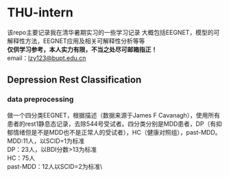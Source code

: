 # THU-intern
该repo主要记录我在清华暑期实习的一些学习记录
大概包括EEGNET，模型的可解释性方法，EEGNET应用及相关可解释性分析等等\
**仅供学习参考，本人实力有限，不当之处尽可邮箱指正！**\
email：lzy123@bupt.edu.cn

## Depression Rest Classification
### data preprocessing
做一个四分类EEGNET，根据描述（数据来源于James F Cavanagh），使用所有患者的rest1静息态记录，去除544号受试者。四分类分别是MDD患者，DP（有抑郁情绪但是不是MDD也不是正常人的受试者），HC（健康对照组），past-MDD。\
MDD:11人，以SCID=1为标准\
DP：23人，以BDI分数>13为标准\
HC：75人\
past-MDD：12人以SCID=2为标准\
